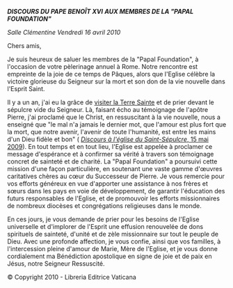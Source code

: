 ***DISCOURS DU PAPE BENOÎT XVI*** ***AUX MEMBRES DE LA "PAPAL FOUNDATION"***

*Salle Clémentine* *Vendredi 16 avril 2010*

Chers amis,

Je suis heureux de saluer les membres de la "Papal Foundation", à l'occasion de votre pèlerinage annuel à Rome. Notre rencontre est empreinte de la joie de ce temps de Pâques, alors que l'Eglise célèbre la victoire glorieuse du Seigneur sur la mort et son don de la vie nouvelle dans l'Esprit Saint.

Il y a un an, j'ai eu la grâce de [visiter la Terre Sainte](/content/benedict-xvi/fr/travels/2009/index_holy-land.html) et de prier devant le sépulcre vide du Seigneur. Là, faisant écho au témoignage de l'apôtre Pierre, j'ai proclamé que le Christ, en ressuscitant à la vie nouvelle, nous a enseigné que "le mal n'a jamais le dernier mot, que l'amour est plus fort que la mort, que notre avenir, l'avenir de toute l'humanité, est entre les mains d'un Dieu fidèle et bon" ( [*Discours à l'église du Saint-Sépulcre*, 15 mai 2009](/content/benedict-xvi/fr/speeches/2009/may/documents/hf_ben-xvi_spe_20090515_santo-sepolcro.html)). En tout temps et en tout lieu, l'Eglise est appelée à proclamer ce message d'espérance et à confirmer sa vérité à travers son témoignage concret de sainteté et de charité. La "Papal Foundation" a poursuivi cette mission d'une façon particulière, en soutenant une vaste gamme d'œuvres caritatives chères au cœur du Successeur de Pierre. Je vous remercie pour vos efforts généreux en vue d'apporter une assistance à nos frères et sœurs dans les pays en voie de développement, de garantir l'éducation des futurs responsables de l'Eglise, et de promouvoir les efforts missionnaires de nombreux diocèses et congrégations religieuses dans le monde.

En ces jours, je vous demande de prier pour les besoins de l'Eglise universelle et d'implorer de l'Esprit une effusion renouvelée de dons spirituels de sainteté, d'unité et de zèle missionnaire sur tout le peuple de Dieu. Avec une profonde affection, je vous confie, ainsi que vos familles, à l'intercession pleine d'amour de Marie, Mère de l'Eglise, et je vous donne cordialement ma Bénédiction apostolique en signe de joie et de paix en Jésus, notre Seigneur Ressuscité.

© Copyright 2010 - Libreria Editrice Vaticana